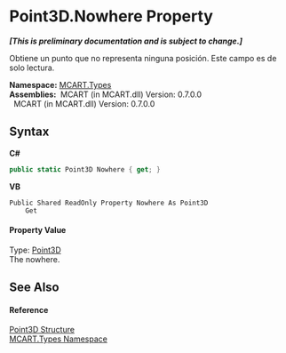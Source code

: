 # Point3D.Nowhere Property 
 _**\[This is preliminary documentation and is subject to change.\]**_

Obtiene un punto que no representa ninguna posición. Este campo es de solo lectura.

**Namespace:**&nbsp;<a href="c5168ca1-3831-8d0b-91b8-6ec8e54f9c51">MCART.Types</a><br />**Assemblies:**&nbsp;&nbsp;MCART (in MCART.dll) Version: 0.7.0.0<br />&nbsp;&nbsp;MCART (in MCART.dll) Version: 0.7.0.0<br />

## Syntax

**C#**<br />
``` C#
public static Point3D Nowhere { get; }
```

**VB**<br />
``` VB
Public Shared ReadOnly Property Nowhere As Point3D
	Get
```


#### Property Value
Type: <a href="c1f5b3e6-d580-ae65-e094-04baef5c0fc7">Point3D</a><br />The nowhere.

## See Also


#### Reference
<a href="c1f5b3e6-d580-ae65-e094-04baef5c0fc7">Point3D Structure</a><br /><a href="c5168ca1-3831-8d0b-91b8-6ec8e54f9c51">MCART.Types Namespace</a><br />